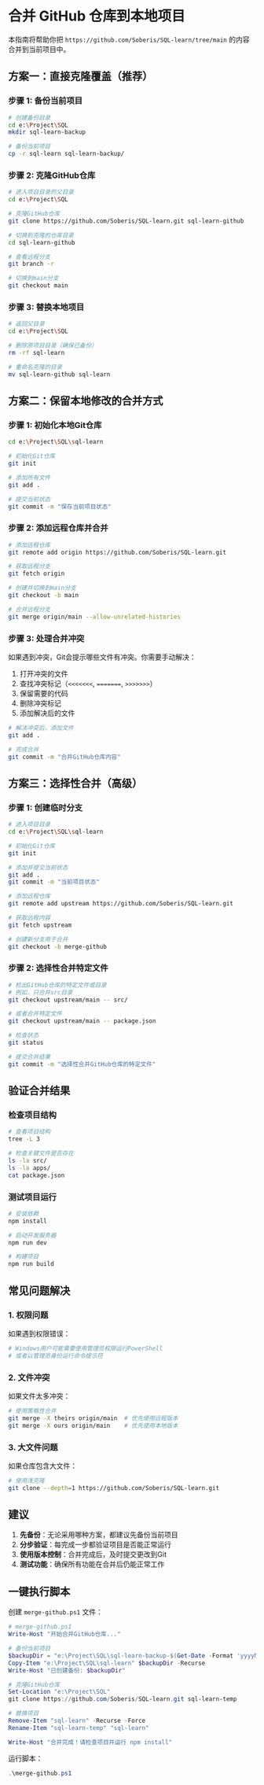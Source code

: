 # 合并 GitHub 仓库到本地项目

本指南将帮助你把 `https://github.com/Soberis/SQL-learn/tree/main` 的内容合并到当前项目中。

## 方案一：直接克隆覆盖（推荐）

### 步骤 1: 备份当前项目
```bash
# 创建备份目录
cd e:\Project\SQL
mkdir sql-learn-backup

# 备份当前项目
cp -r sql-learn sql-learn-backup/
```

### 步骤 2: 克隆GitHub仓库
```bash
# 进入项目目录的父目录
cd e:\Project\SQL

# 克隆GitHub仓库
git clone https://github.com/Soberis/SQL-learn.git sql-learn-github

# 切换到克隆的仓库目录
cd sql-learn-github

# 查看远程分支
git branch -r

# 切换到main分支
git checkout main
```

### 步骤 3: 替换本地项目
```bash
# 返回父目录
cd e:\Project\SQL

# 删除原项目目录（确保已备份）
rm -rf sql-learn

# 重命名克隆的目录
mv sql-learn-github sql-learn
```

## 方案二：保留本地修改的合并方式

### 步骤 1: 初始化本地Git仓库
```bash
cd e:\Project\SQL\sql-learn

# 初始化Git仓库
git init

# 添加所有文件
git add .

# 提交当前状态
git commit -m "保存当前项目状态"
```

### 步骤 2: 添加远程仓库并合并
```bash
# 添加远程仓库
git remote add origin https://github.com/Soberis/SQL-learn.git

# 获取远程分支
git fetch origin

# 创建并切换到main分支
git checkout -b main

# 合并远程分支
git merge origin/main --allow-unrelated-histories
```

### 步骤 3: 处理合并冲突
如果遇到冲突，Git会提示哪些文件有冲突。你需要手动解决：

1. 打开冲突的文件
2. 查找冲突标记（`<<<<<<<`, `=======`, `>>>>>>>`）
3. 保留需要的代码
4. 删除冲突标记
5. 添加解决后的文件

```bash
# 解决冲突后，添加文件
git add .

# 完成合并
git commit -m "合并GitHub仓库内容"
```

## 方案三：选择性合并（高级）

### 步骤 1: 创建临时分支
```bash
# 进入项目目录
cd e:\Project\SQL\sql-learn

# 初始化Git仓库
git init

# 添加并提交当前状态
git add .
git commit -m "当前项目状态"

# 添加远程仓库
git remote add upstream https://github.com/Soberis/SQL-learn.git

# 获取远程内容
git fetch upstream

# 创建新分支用于合并
git checkout -b merge-github
```

### 步骤 2: 选择性合并特定文件
```bash
# 检出GitHub仓库的特定文件或目录
# 例如，只合并src目录
git checkout upstream/main -- src/

# 或者合并特定文件
git checkout upstream/main -- package.json

# 检查状态
git status

# 提交合并结果
git commit -m "选择性合并GitHub仓库的特定文件"
```

## 验证合并结果

### 检查项目结构
```bash
# 查看项目结构
tree -L 3

# 检查关键文件是否存在
ls -la src/
ls -la apps/
cat package.json
```

### 测试项目运行
```bash
# 安装依赖
npm install

# 启动开发服务器
npm run dev

# 构建项目
npm run build
```

## 常见问题解决

### 1. 权限问题
如果遇到权限错误：
```bash
# Windows用户可能需要使用管理员权限运行PowerShell
# 或者以管理员身份运行命令提示符
```

### 2. 文件冲突
如果文件太多冲突：
```bash
# 使用策略性合并
git merge -X theirs origin/main  # 优先使用远程版本
git merge -X ours origin/main    # 优先使用本地版本
```

### 3. 大文件问题
如果仓库包含大文件：
```bash
# 使用浅克隆
git clone --depth=1 https://github.com/Soberis/SQL-learn.git
```

## 建议

1. **先备份**：无论采用哪种方案，都建议先备份当前项目
2. **分步验证**：每完成一步都验证项目是否能正常运行
3. **使用版本控制**：合并完成后，及时提交更改到Git
4. **测试功能**：确保所有功能在合并后仍能正常工作

## 一键执行脚本

创建 `merge-github.ps1` 文件：

```powershell
# merge-github.ps1
Write-Host "开始合并GitHub仓库..."

# 备份当前项目
$backupDir = "e:\Project\SQL\sql-learn-backup-$(Get-Date -Format 'yyyyMMdd-HHmmss')"
Copy-Item "e:\Project\SQL\sql-learn" $backupDir -Recurse
Write-Host "已创建备份: $backupDir"

# 克隆GitHub仓库
Set-Location "e:\Project\SQL"
git clone https://github.com/Soberis/SQL-learn.git sql-learn-temp

# 替换项目
Remove-Item "sql-learn" -Recurse -Force
Rename-Item "sql-learn-temp" "sql-learn"

Write-Host "合并完成！请检查项目并运行 npm install"
```

运行脚本：
```powershell
.\merge-github.ps1
```